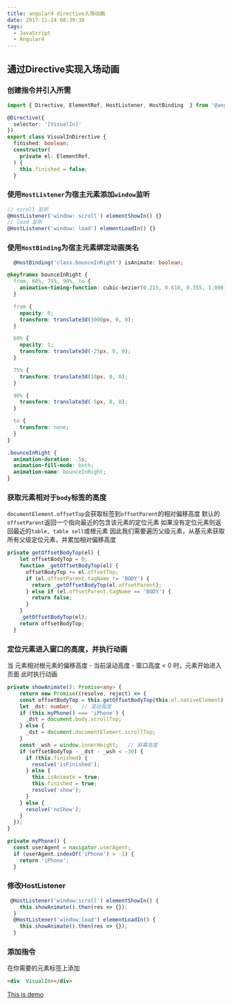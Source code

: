 ```yaml
---
title: angular4 directive入场动画
date: 2017-11-24 08:39:38
tags:
  - JavaScript
  - Angular4
---
```

<!--more -->

## 通过Directive实现入场动画

### 创建指令并引入所需

```ts
import { Directive, ElementRef, HostListener, HostBinding  } from '@angular/core';

@Directive({
  selector: '[VisualIn]'
})
export class VisualInDirective {
  finished: boolean;
  constructor(
    private el: ElementRef,
  ) {
    this.finished = false;
  }
```
### 使用`HostListener`为宿主元素添加`window`监听

```ts
// scroll 监听
@HostListener('window: scroll') elementShowIn() {}
// load 监听
@HostListener('window: load') elementLoadIn() {}
```

### 使用`HostBinding`为宿主元素绑定动画类名
```ts
  @HostBinding('class.bounceInRight') isAnimate: boolean;
```
```css
@keyframes bounceInRight {
  from, 60%, 75%, 90%, to {
    animation-timing-function: cubic-bezier(0.215, 0.610, 0.355, 1.000);
  }

  from {
    opacity: 0;
    transform: translate3d(3000px, 0, 0);
  }

  60% {
    opacity: 1;
    transform: translate3d(-25px, 0, 0);
  }

  75% {
    transform: translate3d(10px, 0, 0);
  }

  90% {
    transform: translate3d(-5px, 0, 0);
  }

  to {
    transform: none;
  }
}

.bounceInRight {
  animation-duration: .5s;
  animation-fill-mode: both;
  animation-name: bounceInRight;
}
```
### 获取元素相对于`body`标签的高度
`documentElement.offsetTop`会获取标签到`offsetParent`的相对偏移高度
默认的`offsetParent`返回一个指向最近的包含该元素的定位元素
如果没有定位元素则返回最近的`table, table sell`或根元素
因此我们需要遍历父级元素，从基元素获取所有父级定位元素，并累加相对偏移高度
```ts
private getOffsetBodyTop(el) {
    let offsetBodyTop = 0;
    function _getOffsetBodyTop(el) {
      offsetBodyTop += el.offsetTop;
      if (el.offsetParent.tagName != 'BODY') {
        return _getOffsetBodyTop(el.offsetParent);
      } else if (el.offsetParent.tagName == 'BODY') {
        return false;
      }
    }
    _getOffsetBodyTop(el);
    return offsetBodyTop;
  }
```

### 定位元素进入窗口的高度，并执行动画
当 元素相对根元素的偏移高度 - 当前滚动高度 - 窗口高度 < 0 时，元素开始进入页面
此时执行动画
```ts
private showAnimate(): Promise<any> {
    return new Promise((resolve, reject) => {
    const offsetBodyTop = this.getOffsetBodyTop(this.el.nativeElement); // 元素距离顶部高度
    let _dst: number;   // 滚动高度
    if (this.myPhone() === 'iPhone') {
      _dst = document.body.scrollTop;
    } else {
      _dst = document.documentElement.scrollTop;
    }
    const _wsh = window.innerHeight;   // 屏幕高度
    if (offsetBodyTop - _dst - _wsh < -30) {
      if (this.finished) {
        resolve('isFinished');
      } else {
        this.isAnimate = true;
        this.finished = true;
        resolve('show');
      }
    } else {
      resolve('noShow');
    }
  });
}

private myPhone() {
  const userAgent = navigator.userAgent;
  if (userAgent.indexOf('iPhone') > -1) {
    return 'iPhone';
  }
```

### 修改HostListener
```ts
 @HostListener('window:scroll') elementShowIn() {
    this.showAnimate().then(res => {});
  }
  @HostListener('window:load') elementLoadIn() {
    this.showAnimate().then(res => {});
  }
```

### 添加指令
在你需要的元素标签上添加
```html
<div  VisualIn></div>
```
[This is demo](http://blog.xuncs.cn)

